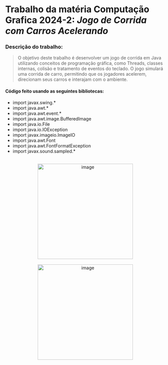 # Trabalho da matéria Computação Grafica 2024-2: *Jogo de Corrida com Carros Acelerando*

### Descrição do trabalho:

> O objetivo deste trabalho é desenvolver um jogo de corrida em Java utilizando conceitos de
programação gráfica, como Threads, classes internas, colisão e tratamento de eventos do
teclado. O jogo simulará uma corrida de carro, permitindo que os jogadores acelerem,
direcionam seus carros e interajam com o ambiente.

#### Código feito usando as seguintes bibliotecas: 


- import javax.swing.*
- import java.awt.*
- import java.awt.event.*
- import java.awt.image.BufferedImage
- import java.io.File
- import java.io.IOException
- import javax.imageio.ImageIO
- import java.awt.Font
- import java.awt.FontFormatException
- import javax.sound.sampled.*

<br/>

<div align="center">
    <img src="https://github.com/user-attachments/assets/a91fcbce-de5d-4203-92c7-32b86111d07c" alt="image" width="300" />
</div>

<br/>

<div align="center">
    <img src="https://github.com/user-attachments/assets/733ebcad-0bf7-4c7a-95e0-0afc3a12abdd" alt="image" width="300" />
</div>





 




